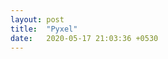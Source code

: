 ```yaml
---
layout: post
title:  "Pyxel"
date:   2020-05-17 21:03:36 +0530
---
```


[jekyll-docs]: https://jekyllrb.com/docs/home
[jekyll-gh]:   https://github.com/jekyll/jekyll
[jekyll-talk]: https://talk.jekyllrb.com/
